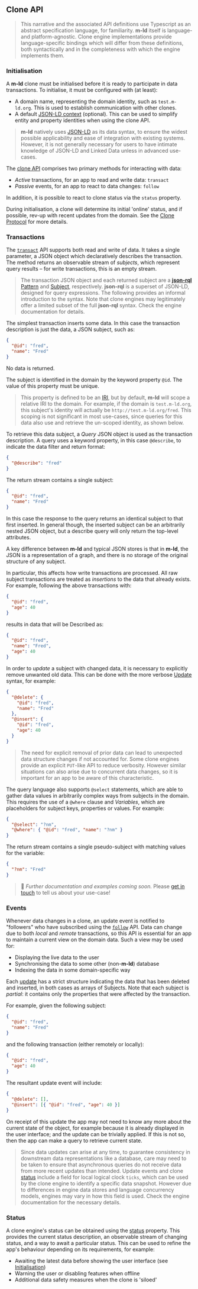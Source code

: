 ## Clone API
> This narrative and the associated API definitions use Typescript as an
> abstract specification language, for familiarity. **m-ld** itself is language-
> and platform-agnostic. Clone engine implementations provide language-specific
> bindings which will differ from these definitions, both syntactically and in
> the completeness with which the engine implements them.

### Initialisation
A **m-ld** clone must be initialised before it is ready to participate in data
transactions. To initialise, it must be configured with (at least):
- A domain name, representing the domain identity, such as `test.m-ld.org`. This
  is used to establish communication with other clones.
- A default [JSON-LD context](https://www.w3.org/TR/json-ld/#the-context)
  (optional). This can be used to simplify entity and property identities when
  using the clone API.

> **m-ld** natively uses [JSON-LD](https://json-ld.org/) as its data syntax,
> to ensure the widest possible applicability and ease of integration with
> existing systems. However, it is not generally necessary for users to have
> intimate knowledge of JSON-LD and Linked Data unless in advanced use-cases.

The [clone API](interfaces/meldclone.html) comprises two primary methods for
interacting with data:
- _Active_ transactions, for an app to read and write data: `transact`
- _Passive_ events, for an app to react to data changes: `follow`

In addition, it is possible to react to clone status via the `status` property.

During initialisation, a clone will determine its initial 'online' status, and
if possible, rev-up with recent updates from the domain. See the
[Clone Protocol](#clone-protocol) for more details.

### Transactions
The [`transact`](interfaces/meldclone.html#transact) API supports both read and
write of data. It takes a single parameter, a JSON object which declaratively
describes the transaction. The method returns an observable stream of
*subjects*, which represent query results – for write transactions, this is an
empty stream.

> The transaction JSON object and each returned subject are a
> [**json-rql**](https://json-rql.org/)
> [Pattern](https://json-rql.org/interfaces/pattern.html) and
> [Subject](https://json-rql.org/interfaces/subject.html), respectively.
> **json-rql** is a superset of JSON-LD, designed for query expressions. The
> following provides an informal introduction to the syntax. Note that clone
> engines may legitimately offer a limited subset of the full **json-rql**
> syntax. Check the engine documentation for details.

The simplest transaction inserts some data. In this case the transaction
description is just the data, a JSON subject, such as:
```json
{
  "@id": "fred",
  "name": "Fred"
}
```
No data is returned.

The subject is identified in the domain by the keyword property `@id`. The
value of this property must be unique.

> This property is defined to be an
> [IRI](https://en.wikipedia.org/wiki/Internationalized_Resource_Identifier),
> but by default, **m-ld** will scope a relative IRI to the domain. For example,
> if the domain is `test.m-ld.org`, this subject's identity will actually be
> `http://test.m-ld.org/fred`. This scoping is not significant in most
> use-cases, since queries for this data also use and retrieve the un-scoped
> identity, as shown below.

To retrieve this data subject, a *Query* JSON object is used as the transaction
description. A query uses a keyword property, in this case `@describe`, to
indicate the data filter and return format:
```json
{
  "@describe": "fred"
}
```
The return stream contains a single subject:
```json
{
  "@id": "fred",
  "name": "Fred"
}
```
In this case the response to the query returns an identical subject to that first
inserted. In general though, the inserted subject can be an arbitrarily nested
JSON object, but a describe query will only return the top-level attributes.

A key difference between **m-ld** and typical JSON stores is that in **m-ld**,
the JSON is a representation of a graph, and there is no storage of the original
structure of any subject.

In particular, this affects how write transactions are processed. All raw
subject transactions are treated as *insertions* to the data that already
exists. For example, following the above transactions with:
```json
{
  "@id": "fred",
  "age": 40
}
```
results in data that will be Described as:
```json
{
  "@id": "fred",
  "name": "Fred",
  "age": 40
}
```

In order to *update* a subject with changed data, it is necessary to explicitly
remove unwanted old data. This can be done with the more verbose
[Update](https://json-rql.org/interfaces/update.html) syntax, for example:
```json
{
  "@delete": {
    "@id": "fred",
    "name": "Fred"
  },
  "@insert": {
    "@id": "fred",
    "age": 40
  }
}
```

> The need for explicit removal of prior data can lead to unexpected data
> structure changes if not accounted for. Some clone engines provide an explicit
> `PUT`-like API to reduce verbosity. However similar situations can also arise
> due to concurrent data changes, so it is important for an app to be aware of
> this characteristic.

The query language also supports `@select` statements, which are able to gather
data values in arbitrarily complex ways from subjects in the domain. This
requires the use of a `@where` clause and *Variables*, which are placeholders
for subject keys, properties or values. For example:
```json
{
  "@select": "?nm",
  "@where": { "@id": "fred", "name": "?nm" }
}
```
The return stream contains a single pseudo-subject with matching values for the
variable:
```json
{
  "?nm": "Fred"
}
```
> 🚧 *Further documentation and examples coming soon.* Please
> [get in touch](mailto:info@m-ld.io) to tell us about your use-case!

### Events
Whenever data changes in a clone, an update event is notified to "followers" who
have subscribed using the [`follow`](interfaces/meldclone.html#follow) API. Data
can change due to both *local* and *remote* transactions, so this API is
essential for an app to maintain a current view on the domain data. Such a view
may be used for:
- Displaying the live data to the user
- Synchronising the data to some other (non-**m-ld**) database
- Indexing the data in some domain-specific way

Each [update](interfaces/meldupdate.html) has a strict structure indicating the
data that has been deleted and inserted, in both cases as arrays of Subjects.
Note that each subject is *partial*: it contains only the properties that were
affected by the transaction.

For example, given the following subject:
```json
{
  "@id": "fred",
  "name": "Fred"
}
```
and the following transaction (either remotely or locally):
```json
{
  "@id": "fred",
  "age": 40
}
```
The resultant update event will include:
```json
{
  "@delete": [],
  "@insert": [{ "@id": "fred", "age": 40 }]
}
```
On receipt of this update the app may not need to know any more about the
current state of the object, for example because it is already displayed in the
user interface; and the update can be trivially applied. If this is not so, then
the app can make a query to retrieve current state.

> Since data updates can arise at any time, to guarantee consistency in
> downstream data representations like a database, care may need to be taken to
> ensure that asynchronous queries do not receive data from more recent updates
> than intended. Update events and clone [status](#status) include a field for
> local logical clock `ticks`, which can be used by the clone engine to identify
> a specific data snapshot. However due to differences in engine data stores and
> language concurrency models, engines may vary in how this field is used. Check
> the engine documentation for the necessary details.

### Status
A clone engine's status can be obtained using the
[status](interfaces/meldclone.html#status) property. This provides the current
status description, an observable stream of changing status, and a way to await
a particular status. This can be used to refine the app's behaviour depending on
its requirements, for example:
- Awaiting the latest data before showing the user interface (see
  [Initialisation](#initialisation))
- Warning the user or disabling features when offline
- Additional data safety measures when the clone is 'siloed'

